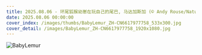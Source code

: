 ```yaml
---
title: 2025.08.06 - 环尾狐猴幼崽在玩自己的尾巴‌, 马达加斯加 (© Andy Rouse/Nature Picture Library)
date: 2025.08.06 00:00:00
cover_index: /images/thumbs/BabyLemur_ZH-CN6617977758_533x300.jpg
cover_detail: /images/BabyLemur_ZH-CN6617977758_1920x1080.jpg
---
```


![BabyLemur](/images/BabyLemur_ZH-CN6617977758_1920x1080.jpg)
